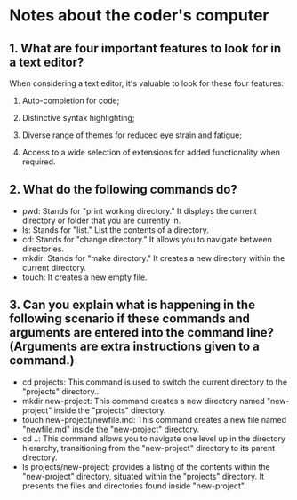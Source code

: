 # Notes about the coder's computer

## 1. What are four important features to look for in a text editor?

  When considering a text editor, it's valuable to look for these four features:

 1. Auto-completion for code;

 2. Distinctive syntax highlighting;

 3. Diverse range of themes for reduced eye strain and fatigue;

 4. Access to a wide selection of extensions for added functionality when required.

## 2. What do the following commands do?

- pwd: Stands for "print working directory." It displays the current directory or folder that you are currently in.
- ls: Stands for "list." List the contents of a directory.
- cd: Stands for "change directory." It allows you to navigate between directories. 
- mkdir: Stands for "make directory." It creates a new directory within the current directory. 
- touch: It creates a new empty file.

## 3. Can you explain what is happening in the following scenario if these commands and arguments are entered into the command line? (Arguments are extra instructions given to a command.)

- cd projects: This command is used to switch the current directory to the "projects" directory..
- mkdir new-project: This command creates a new directory named "new-project" inside the "projects" directory.
- touch new-project/newfile.md: This command creates a new file named "newfile.md" inside the "new-project" directory.
- cd ..: This command allows you to navigate one level up in the directory hierarchy, transitioning from the "new-project" directory to its parent directory.
- ls projects/new-project: provides a listing of the contents within the "new-project" directory, situated within the "projects" directory. It presents the files and directories found inside "new-project".

